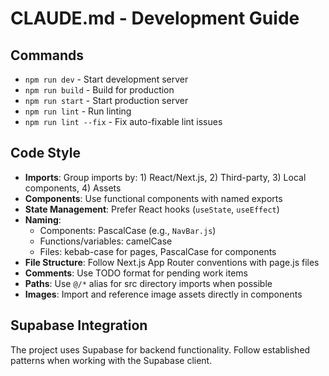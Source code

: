 # CLAUDE.md - Development Guide

## Commands
- `npm run dev` - Start development server
- `npm run build` - Build for production
- `npm run start` - Start production server
- `npm run lint` - Run linting
- `npm run lint --fix` - Fix auto-fixable lint issues

## Code Style
- **Imports**: Group imports by: 1) React/Next.js, 2) Third-party, 3) Local components, 4) Assets
- **Components**: Use functional components with named exports
- **State Management**: Prefer React hooks (`useState`, `useEffect`)
- **Naming**: 
  - Components: PascalCase (e.g., `NavBar.js`)
  - Functions/variables: camelCase
  - Files: kebab-case for pages, PascalCase for components
- **File Structure**: Follow Next.js App Router conventions with page.js files
- **Comments**: Use TODO format for pending work items
- **Paths**: Use `@/*` alias for src directory imports when possible
- **Images**: Import and reference image assets directly in components

## Supabase Integration
The project uses Supabase for backend functionality. Follow established patterns when working with the Supabase client.